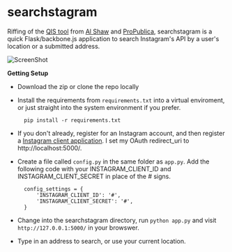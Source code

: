 searchstagram
=============

Riffing of the [QIS tool](https://github.com/propublica/qis) from [Al Shaw](https://twitter.com/A_L) and [ProPublica](http://www.propublica.org/nerds/item/a-super-simple-tool-to-search-instagram-by-time-and-location), searchstagram is a quick Flask/backbone.js application to search Instagram's API by a user's location or a submitted address.

![ScreenShot](https://raw.github.com/chrislkeller/searchstagram/master/static/images/screenshot.png)

**Getting Setup**

* Download the zip or clone the repo locally

* Install the requirements from ```requirements.txt``` into a virtual enviroment, or just straight into the system environment if you prefer.

        pip install -r requirements.txt

* If you don't already, register for an Instagram account, and then register a [Instagram client application](http://instagram.com/developer/clients/register/). I set my OAuth redirect_uri to http://localhost:5000/.

* Create a file called ```config.py``` in the same folder as ```app.py```. Add the following code with your INSTAGRAM_CLIENT_ID and INSTAGRAM_CLIENT_SECRET in place of the # signs.

        config_settings = {
            'INSTAGRAM_CLIENT_ID': '#',
            'INSTAGRAM_CLIENT_SECRET': '#',
        }

* Change into the searchstagram directory, run ```python app.py``` and visit ```http://127.0.0.1:5000/``` in your browswer.

* Type in an address to search, or use your current location.
